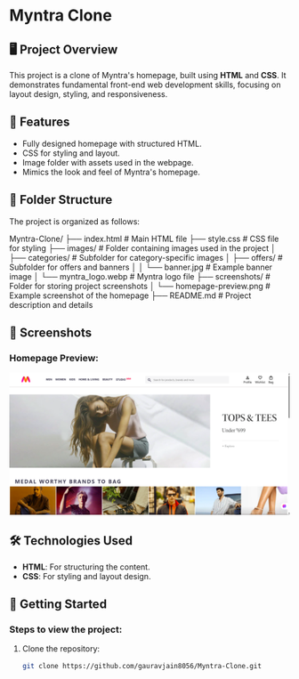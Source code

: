 # Myntra Clone

## 🖥️ Project Overview
This project is a clone of Myntra's homepage, built using **HTML** and **CSS**. It demonstrates fundamental front-end web development skills, focusing on layout design, styling, and responsiveness.

## 🌟 Features
- Fully designed homepage with structured HTML.
- CSS for styling and layout.
- Image folder with assets used in the webpage.
- Mimics the look and feel of Myntra's homepage.

## 📂 Folder Structure

The project is organized as follows:

Myntra-Clone/
├── index.html           # Main HTML file
├── style.css            # CSS file for styling
├── images/              # Folder containing images used in the project
│   ├── categories/      # Subfolder for category-specific images
│   ├── offers/          # Subfolder for offers and banners
│   │   └── banner.jpg   # Example banner image
│   └── myntra_logo.webp # Myntra logo file
├── screenshots/         # Folder for storing project screenshots
│   └── homepage-preview.png # Example screenshot of the homepage
├── README.md            # Project description and details

## 📸 Screenshots
### Homepage Preview:
![Screenshot](images/screenshot_myntra_clone.png)

## 🛠️ Technologies Used
- **HTML**: For structuring the content.
- **CSS**: For styling and layout design.

## 🚀 Getting Started
### Steps to view the project:
1. Clone the repository:
   ```bash
   git clone https://github.com/gauravjain8056/Myntra-Clone.git
